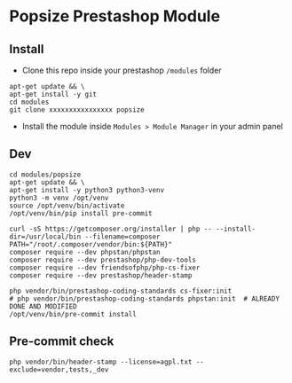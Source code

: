# Popsize Prestashop Module

## Install
- Clone this repo inside your prestashop `/modules` folder
```
apt-get update && \
apt-get install -y git
cd modules
git clone xxxxxxxxxxxxxxxx popsize
```
- Install the module inside `Modules > Module Manager` in your admin panel

## Dev
```
cd modules/popsize
apt-get update && \
apt-get install -y python3 python3-venv
python3 -m venv /opt/venv
source /opt/venv/bin/activate
/opt/venv/bin/pip install pre-commit

curl -sS https://getcomposer.org/installer | php -- --install-dir=/usr/local/bin --filename=composer
PATH="/root/.composer/vendor/bin:${PATH}"
composer require --dev phpstan/phpstan
composer require --dev prestashop/php-dev-tools
composer require --dev friendsofphp/php-cs-fixer
composer require --dev prestashop/header-stamp

php vendor/bin/prestashop-coding-standards cs-fixer:init
# php vendor/bin/prestashop-coding-standards phpstan:init  # ALREADY DONE AND MODIFIED
/opt/venv/bin/pre-commit install
```

## Pre-commit check
```
php vendor/bin/header-stamp --license=agpl.txt --exclude=vendor,tests,_dev
```
